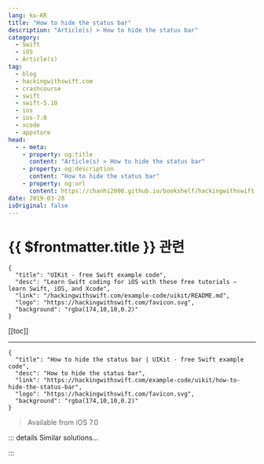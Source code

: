 ```yaml
---
lang: ko-KR
title: "How to hide the status bar"
description: "Article(s) > How to hide the status bar"
category:
  - Swift
  - iOS
  - Article(s)
tag: 
  - blog
  - hackingwithswift.com
  - crashcourse
  - swift
  - swift-5.10
  - ios
  - ios-7.0
  - xcode
  - appstore
head:
  - - meta:
    - property: og:title
      content: "Article(s) > How to hide the status bar"
    - property: og:description
      content: "How to hide the status bar"
    - property: og:url
      content: https://chanhi2000.github.io/bookshelf/hackingwithswift.com/example-code/uikit/how-to-hide-the-status-bar.html
date: 2019-03-28
isOriginal: false
---
```


# {{ $frontmatter.title }} 관련

```component VPCard
{
  "title": "UIKit - free Swift example code",
  "desc": "Learn Swift coding for iOS with these free tutorials – learn Swift, iOS, and Xcode",
  "link": "/hackingwithswift.com/example-code/uikit/README.md",
  "logo": "https://hackingwithswift.com/favicon.svg",
  "background": "rgba(174,10,10,0.2)"
}
```

[[toc]]

---

```component VPCard
{
  "title": "How to hide the status bar | UIKit - free Swift example code",
  "desc": "How to hide the status bar",
  "link": "https://hackingwithswift.com/example-code/uikit/how-to-hide-the-status-bar",
  "logo": "https://hackingwithswift.com/favicon.svg",
  "background": "rgba(174,10,10,0.2)"
}
```

> Available from iOS 7.0

<!-- TODO: 작성 -->

<!--
You can hide the status bar in any or all of your view controllers just by adding this code:

```swift
override var prefersStatusBarHidden: Bool {
    return true
}
```

Any view controller containing that code will hide the status bar by default.

If you want to animate the status bar in or out, just call `setNeedsStatusBarAppearanceUpdate()` on your view controller – that will force `prefersStatusBarHidden` to be read again, at which point you can return a different value. If you want, your call to `setNeedsStatusBarAppearanceUpdate()` can actually be inside an animation block, which causes the status bar to hide or show in a smooth way.

-->

::: details Similar solutions…

<!--
/quick-start/swiftui/how-to-hide-and-show-the-status-bar">How to hide and show the status bar 
/example-code/uikit/how-to-use-light-text-color-in-the-status-bar">How to use light text color in the status bar 
/quick-start/swiftui/how-to-hide-the-tab-bar-navigation-bar-or-other-toolbars">How to hide the tab bar, navigation bar, or other toolbars 
/example-code/uikit/how-to-hide-the-tab-bar-when-a-view-controller-is-shown">How to hide the tab bar when a view controller is shown 
/example-code/uikit/how-to-hide-the-navigation-bar-using-hidesbarsontap">How to hide the navigation bar using hidesBarsOnTap</a>
-->

:::

